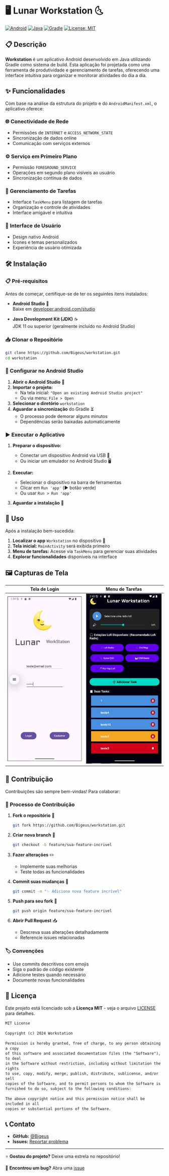 # 🖥️ Lunar Workstation 🌜

[![Android](https://img.shields.io/badge/Platform-Android-green.svg)](https://developer.android.com/)
[![Java](https://img.shields.io/badge/Language-Java-orange.svg)](https://www.java.com/)
[![Gradle](https://img.shields.io/badge/Build-Gradle-blue.svg)](https://gradle.org/)
[![License: MIT](https://img.shields.io/badge/License-MIT-yellow.svg)](https://opensource.org/licenses/MIT)

## 📋 Descrição

**Workstation** é um aplicativo Android desenvolvido em Java utilizando Gradle como sistema de build. Esta aplicação foi projetada como uma ferramenta de produtividade e gerenciamento de tarefas, oferecendo uma interface intuitiva para organizar e monitorar atividades do dia a dia.

## ✨ Funcionalidades

Com base na análise da estrutura do projeto e do `AndroidManifest.xml`, o aplicativo oferece:

### 🌐 **Conectividade de Rede**
- Permissões de `INTERNET` e `ACCESS_NETWORK_STATE`
- Sincronização de dados online
- Comunicação com serviços externos

### ⚙️ **Serviço em Primeiro Plano**
- Permissão `FOREGROUND_SERVICE`
- Operações em segundo plano visíveis ao usuário
- Sincronização contínua de dados

### 📝 **Gerenciamento de Tarefas**
- Interface `TaskMenu` para listagem de tarefas
- Organização e controle de atividades
- Interface amigável e intuitiva

### 🎨 **Interface de Usuário**
- Design nativo Android
- Ícones e temas personalizados
- Experiência de usuário otimizada

## 🛠️ Instalação

### 📋 Pré-requisitos

Antes de começar, certifique-se de ter os seguintes itens instalados:

- **Android Studio** 🎯  
  Baixe em [developer.android.com/studio](https://developer.android.com/studio)

- **Java Development Kit (JDK)** ☕  
  JDK 11 ou superior (geralmente incluído no Android Studio)

### 📥 Clonar o Repositório

```bash
git clone https://github.com/Bigeus/workstation.git
cd workstation
```

### 🔧 Configurar no Android Studio

1. **Abrir o Android Studio** 🚀
2. **Importar o projeto:**
   - Na tela inicial: `"Open an existing Android Studio project"`
   - Ou via menu: `File > Open`
3. **Selecionar o diretório** `workstation`
4. **Aguardar a sincronização** do Gradle ⏳
   - O processo pode demorar alguns minutos
   - Dependências serão baixadas automaticamente

### ▶️ Executar o Aplicativo

1. **Preparar o dispositivo:**
   - Conectar um dispositivo Android via USB 📱
   - Ou iniciar um emulador no Android Studio 🖥️

2. **Executar:**
   - Selecionar o dispositivo na barra de ferramentas
   - Clicar em `Run 'app'` (▶️ botão verde)
   - Ou usar `Run > Run 'app'`

3. **Aguardar a instalação** 📲

## 🚀 Uso

Após a instalação bem-sucedida:

1. **Localizar o app** `Workstation` no dispositivo 📱
2. **Tela inicial:** `MainActivity` será exibida primeiro
3. **Menu de tarefas:** Acesse via `TaskMenu` para gerenciar suas atividades
4. **Explorar funcionalidades** disponíveis na interface

## 🖼️ Capturas de Tela

| Tela de Login | Menu de Tarefas |
|:-------------:|:---------------:|
| ![Tela de Login](imgs/login.png) | ![Menu de Tarefas](imgs/menu.png) |


## 🤝 Contribuição

Contribuições são sempre bem-vindas! Para colaborar:

### 📝 Processo de Contribuição

1. **Fork o repositório** 🍴
   ```bash
   git fork https://github.com/Bigeus/workstation.git
   ```

2. **Criar nova branch** 🌿
   ```bash
   git checkout -b feature/sua-feature-incrivel
   ```

3. **Fazer alterações** ✏️
   - Implemente suas melhorias
   - Teste todas as funcionalidades

4. **Commit suas mudanças** 💾
   ```bash
   git commit -m "✨ Adiciona nova feature incrível"
   ```

5. **Push para seu fork** 🚀
   ```bash
   git push origin feature/sua-feature-incrivel
   ```

6. **Abrir Pull Request** 📤
   - Descreva suas alterações detalhadamente
   - Referencie issues relacionadas

### 🏷️ Convenções

- Use commits descritivos com emojis
- Siga o padrão de código existente
- Adicione testes quando necessário
- Documente novas funcionalidades

## 📄 Licença

Este projeto está licenciado sob a **Licença MIT** - veja o arquivo [LICENSE](LICENSE) para detalhes.

```
MIT License

Copyright (c) 2024 Workstation

Permission is hereby granted, free of charge, to any person obtaining a copy
of this software and associated documentation files (the "Software"), to deal
in the Software without restriction, including without limitation the rights
to use, copy, modify, merge, publish, distribute, sublicense, and/or sell
copies of the Software, and to permit persons to whom the Software is
furnished to do so, subject to the following conditions:

The above copyright notice and this permission notice shall be included in all
copies or substantial portions of the Software.
```

## 📞 Contato

- **GitHub:** [@Bigeus](https://github.com/Bigeus)
- **Issues:** [Reportar problema](https://github.com/Bigeus/workstation/issues)

---

⭐ **Gostou do projeto?** Deixe uma estrela no repositório!

📱 **Encontrou um bug?** Abra uma [issue](https://github.com/Bigeus/workstation/issues/new)


